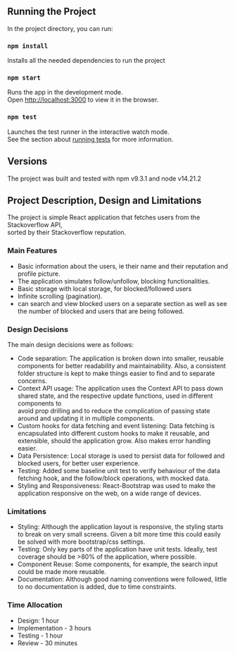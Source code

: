 ## Running the Project

In the project directory, you can run:

### `npm install`
Installs all the needed dependencies to run the project

### `npm start`

Runs the app in the development mode.\
Open [http://localhost:3000](http://localhost:3000) to view it in the browser.

### `npm test`

Launches the test runner in the interactive watch mode.\
See the section about [running tests](https://facebook.github.io/create-react-app/docs/running-tests) for more information.

## Versions
The project was built and tested with npm v9.3.1 and node v14.21.2


## Project Description, Design and Limitations
The project is simple React application that fetches users from the Stackoverflow API,\
sorted by their Stackoverflow reputation. 
### Main Features
- Basic information about the users, ie their name and their reputation and profile picture. 
- The application simulates follow/unfollow, blocking functionalities.
- Basic storage with local storage, for blocked/followed users  
- Infinite scrolling (pagination).
- can search and view blocked users on a separate section as well as see the number of blocked and users that are being followed.

### Design Decisions
The main design decisions were as follows:
- Code separation: The application is broken down into smaller, reusable components for better readability and maintainability. Also, a
  consistent folder structure is kept to make things easier to find and to separate concerns.
- Context API usage: The application uses the Context API to pass down shared state, and the respective update functions, used in different components to \
  avoid prop drilling and to reduce the complication of passing state around and updating it in multiple components.
- Custom hooks for data fetching and event listening: Data fetching is encapsulated into different custom hooks to make it reusable,
  and extensible, should the application grow. Also makes error handling easier.
- Data Persistence: Local storage is used to persist data for followed and blocked users, for better user experience.
- Testing: Added some baseline unit test to verify behaviour of the data fetching hook, and the follow/block operations, with mocked data.  
- Styling and Responsiveness: React-Bootstrap was used to make the application responsive on the web, on a wide range of devices.

### Limitations
 - Styling: Although the application layout is responsive, the styling starts to break on very small screens. Given a bit more time this could easily be
   solved with more bootstrap/css settings.
 - Testing: Only key parts of the application have unit tests. Ideally, test coverage should be >80% of the application, where possible.
 - Component Reuse: Some components, for example, the search input could be made more reusable.
 - Documentation: Although good naming conventions were followed, little to no documentation is added, due to time constraints.

### Time Allocation
- Design: 1 hour
- Implementation - 3 hours
- Testing - 1 hour
 - Review - 30 minutes
